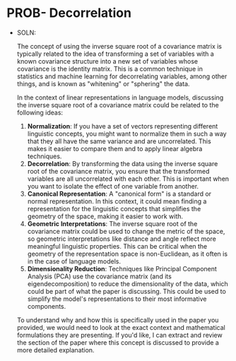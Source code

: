 # PROB- Decorrelation

- SOLN:
    
    The concept of using the inverse square root of a covariance matrix is typically related to the idea of transforming a set of variables with a known covariance structure into a new set of variables whose covariance is the identity matrix. This is a common technique in statistics and machine learning for decorrelating variables, among other things, and is known as "whitening" or "sphering" the data.
    
    In the context of linear representations in language models, discussing the inverse square root of a covariance matrix could be related to the following ideas:
    
    1. **Normalization**: If you have a set of vectors representing different linguistic concepts, you might want to normalize them in such a way that they all have the same variance and are uncorrelated. This makes it easier to compare them and to apply linear algebra techniques.
    2. **Decorrelation**: By transforming the data using the inverse square root of the covariance matrix, you ensure that the transformed variables are all uncorrelated with each other. This is important when you want to isolate the effect of one variable from another.
    3. **Canonical Representation**: A "canonical form" is a standard or normal representation. In this context, it could mean finding a representation for the linguistic concepts that simplifies the geometry of the space, making it easier to work with.
    4. **Geometric Interpretations**: The inverse square root of the covariance matrix could be used to change the metric of the space, so geometric interpretations like distance and angle reflect more meaningful linguistic properties. This can be critical when the geometry of the representation space is non-Euclidean, as it often is in the case of language models.
    5. **Dimensionality Reduction**: Techniques like Principal Component Analysis (PCA) use the covariance matrix (and its eigendecomposition) to reduce the dimensionality of the data, which could be part of what the paper is discussing. This could be used to simplify the model's representations to their most informative components.
    
    To understand why and how this is specifically used in the paper you provided, we would need to look at the exact context and mathematical formulations they are presenting. If you'd like, I can extract and review the section of the paper where this concept is discussed to provide a more detailed explanation.